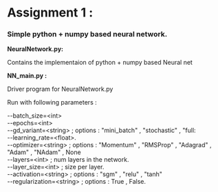 # Assignment 1 :

### Simple python + numpy based neural network.

<b>NeuralNetwork.py: </b>

Contains the implementaion of python + numpy based Neural net <br>

<b>NN_main.py :</b>

Driver program for NeuralNetwork.py

Run with following parameters :

--batch_size=\<int> <br>
--epochs=\<int> <br>
--gd_variant=\<string>  ; options : "mini_batch" , "stochastic" , "full:   <br>
--learning_rate=\<float>.  <br>
--optimizer=\<string> ; options : "Momentum" , "RMSProp" , "Adagrad" , "Adam" , "NAdam" , None    <br>
--layers=\<int> ; num layers in the network.  <br>
--layer_size=\<int> ; size per layer.  <br>
--activation=\<string> ; options : "sgm" , "relu" , "tanh"   <br>
--regularization=\<string> ; options : True , False.  <br>



